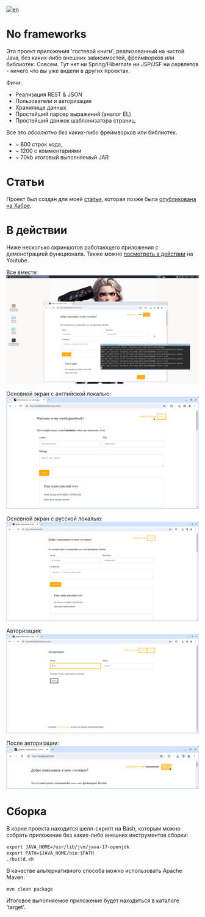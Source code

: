 [![en](https://img.shields.io/badge/lang-en-grey.svg)](https://github.com/alex0x08/no-frameworks/blob/main/README.md)

# No frameworks

Это проект приложения 'гостевой книги', реализованный на чистой Java, без каких-либо внешних зависимостей, фреймворков или библиотек. Совсем.
Тут нет ни Spring/Hibernate ни JSP/JSF ни сервлетов - ничего что вы уже видели в других проектах.

Фичи:
* Реализация REST & JSON
* Пользователи и авторизация
* Хранилище данных
* Простейший парсер выражений (аналог EL)
* Простейший движок шаблонизатора страниц.

Все это *абсолютно без* каких-либо фреймворков или библиотек.

* ~ 800 строк кода,
* ~ 1200 с комментариями
* ~ 70kb итоговый выполняемый JAR

# Статьи

Проект был создан для моей [статьи](https://blog.0x08.ru/no-frameworks), которая позже была [опубликована на Хабре](https://habr.com/ru/articles/841574/).

# В действии

Ниже несколько скриншотов работающего приложения с демонстрацией функционала.
Также можно [посмотреть в действии](https://www.youtube.com/watch?v=13R17_-_w5w) на Youtube.

Все вместе:
![In short](https://github.com/alex0x08/no-frameworks/blob/main/images/no-frameworks.jpg?raw=true)

Основной экран с английской локалью:
![In action](https://github.com/alex0x08/no-frameworks/blob/main/images/no-frameworks-main-en.png?raw=true)

Основной экран с русской локалью:
![In action](https://github.com/alex0x08/no-frameworks/blob/main/images/no-frameworks-main-ru.png?raw=true)

Авторизация:
![Auth](https://github.com/alex0x08/no-frameworks/blob/main/images/no-frameworks-auth.png?raw=true)

После авторизации:
![Authenticated](https://github.com/alex0x08/no-frameworks/blob/main/images/no-frameworks-authenticated.png?raw=true)

# Сборка

В корне проекта находится шелл-скрипт на Bash, которым можно собрать приложение без каких-либо внешних инструментов сборки:

```
export JAVA_HOME=/usr/lib/jvm/java-17-openjdk
export PATH=$JAVA_HOME/bin:$PATH
./build.sh
```
В качестве альтернативного способа можно использовать Apache Maven:

```
mvn clean package
```

Итоговое выполняемое приложение будет находиться в каталоге 'target'.
